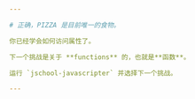 ```yaml
---

# 正确，PIZZA 是目前唯一的食物。

你已经学会如何访问属性了。

下一个挑战是关于 **functions** 的，也就是**函数**。

运行 `jschool-javascripter` 并选择下一个挑战。

---
```

